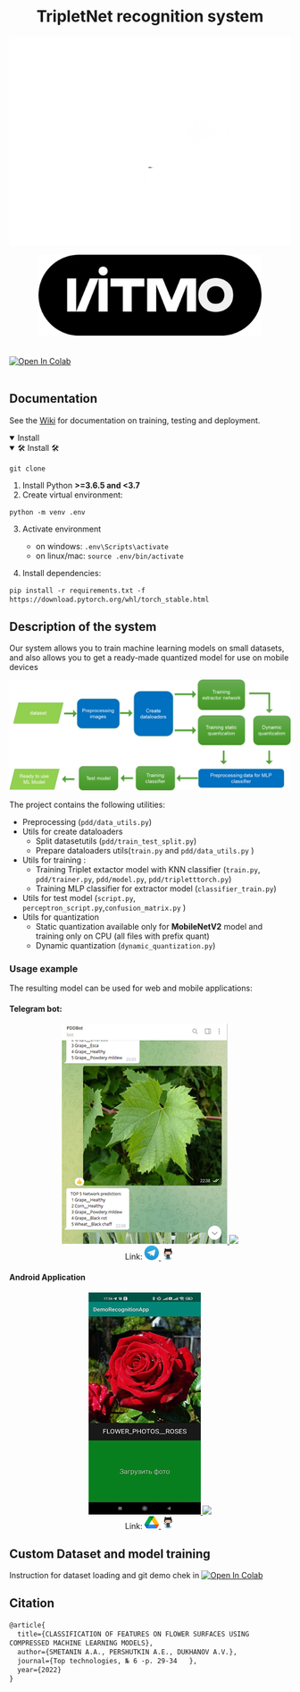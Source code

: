 
# <div align="center">__**TripletNet recognition system**__</div>

[//]: # (#  <p style="text-align: center;">)
![img_2.png](doc/image/logo.png)

<center><img src="doc/image/itmo_logo.png" width="400"></center>
<br>
  <div>
    <br>
    <a href="https://colab.research.google.com/drive/1YhVJfTeCBbMov1Lo_V6XyzMnXP8rraPJ"><img src="https://colab.research.google.com/assets/colab-badge.svg" alt="Open In Colab"></a>
  </div>
<br>

## Documentation

See the [Wiki](https://github.com/WEBSTERMASTER777/TripletRecognitionSystem/wiki) for documentation on training, testing and deployment.

<details open>
<summary>Install</summary>

<details open>
<summary> 🛠 Install 🛠</summary>

```console
git clone 
```
1. Install Python **>=3.6.5 and <3.7**
2. Create virtual environment:

```console
python -m venv .env
```

3. Activate environment
    - on windows: `.env\Scripts\activate`
    - on linux/mac: `source .env/bin/activate`

4. Install dependencies:

```console
pip install -r requirements.txt -f https://download.pytorch.org/whl/torch_stable.html
```
</details>

## Description of the system
Our system allows you to train machine learning models on small datasets, and also allows you to get a ready-made quantized model for use on mobile devices

![](doc/image/img.png)

The project contains the following utilities:
* Preprocessing (`pdd/data_utils.py`)
* Utils for create dataloaders
   * Split datasetutils (`pdd/train_test_split.py`)
   * Prepare dataloaders utils(`train.py` and `pdd/data_utils.py` )
* Utils for training :
   * Training Triplet extactor model with KNN classifier (`train.py`, `pdd/trainer.py`, `pdd/model.py`, `pdd/tripletttorch.py`)
   * Training MLP classifier for extractor model (`classifier_train.py`)
* Utils for test model (`script.py`, `perceptron_script.py`,`confusion_matrix.py` )
* Utils for quantization
  * Static quantization available only for **MobileNetV2** model and training only on CPU (all files with prefix quant)
  * Dynamic quantization (`dynamic_quantization.py`)

### Usage example
The resulting model can be used for web and mobile applications:
#### Telegram bot:


<div align="center">
</div>
<div align="center">
<a href="https://t.me/PlantDiseaseRecognitionBOT">
   <img src="doc/image/telegram.png"/>
   </a>
<a href="https://github.com/WEBSTERMASTER777/telegrambot">
   <img src="doc/gif/telegramm.gif" height="394" />
   </a>
</div>


[//]: # (![img.png]&#40;doc/image/telegram.png&#41;)

<div align="center">
Link: 
<a href="https://t.me/PlantDiseaseRecognitionBOT">
   <img src="doc/image/img_2.png" width="5%"/>
   </a>
<a href="https://github.com/WEBSTERMASTER777/telegrambot">
   <img src="doc/image/img_1.png" width="5%"/>
   </a>
</div>

#### Android Application

[//]: # (<div align="center">)

[//]: # ()
[//]: # ([//]: # &#40;![img.png]&#40;doc/image/android.png&#41;&#41;)
[//]: # (</div>)

<div align="center">
</div>
<div align="center">
<a href="https://t.me/PlantDiseaseRecognitionBOT">
   <img src="doc/image/android.png"/>
   </a>
<a href="https://github.com/WEBSTERMASTER777/telegrambot">
   <img src="doc/gif/android.gif" height="397" />
   </a>
</div>
<div align="center">
Link: 
<a href="https://drive.google.com/file/d/1xOYnELaa5x2cDNjoqUbgGbgXsb9DcaeJ/view?usp=sharing">
   <img src="doc/image/img_3.png" width="5%"/>
   </a>
<a href="https://github.com/WEBSTERMASTER777/AndroidRecognitionApp">
   <img src="doc/image/img_1.png" width="5%"/>
   </a>
</div>


## Custom Dataset and model training

Instruction for dataset loading   and git demo chek in <a href="https://colab.research.google.com/drive/1YhVJfTeCBbMov1Lo_V6XyzMnXP8rraPJ"><img src="https://colab.research.google.com/assets/colab-badge.svg" alt="Open In Colab"></a>

## Citation

```
@article{
  title={CLASSIFICATION OF FEATURES ON FLOWER SURFACES USING COMPRESSED MACHINE LEARNING MODELS},
  author={SMETANIN A.A., PERSHUTKIN A.E., DUKHANOV A.V.},
  journal={Top technologies, № 6 -p. 29-34   },
  year={2022}
}
```






